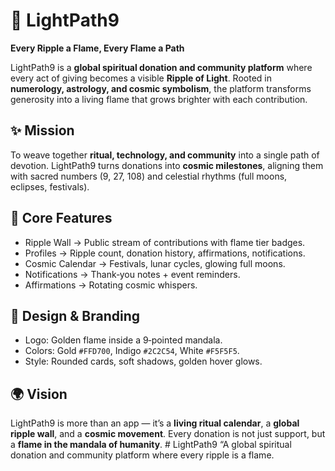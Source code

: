 # 🌟 LightPath9  

**Every Ripple a Flame, Every Flame a Path**  

LightPath9 is a **global spiritual donation and community platform** where every act of giving becomes a visible **Ripple of Light**. Rooted in **numerology, astrology, and cosmic symbolism**, the platform transforms generosity into a living flame that grows brighter with each contribution.  

## ✨ Mission  
To weave together **ritual, technology, and community** into a single path of devotion. LightPath9 turns donations into **cosmic milestones**, aligning them with sacred numbers (9, 27, 108) and celestial rhythms (full moons, eclipses, festivals).  

## 🔑 Core Features  
- Ripple Wall → Public stream of contributions with flame tier badges.  
- Profiles → Ripple count, donation history, affirmations, notifications.  
- Cosmic Calendar → Festivals, lunar cycles, glowing full moons.  
- Notifications → Thank‑you notes + event reminders.  
- Affirmations → Rotating cosmic whispers.  

## 🎨 Design & Branding  
- Logo: Golden flame inside a 9‑pointed mandala.  
- Colors: Gold `#FFD700`, Indigo `#2C2C54`, White `#F5F5F5`.  
- Style: Rounded cards, soft shadows, golden hover glows.  

## 🌍 Vision  
LightPath9 is more than an app — it’s a **living ritual calendar**, a **global ripple wall**, and a **cosmic movement**. Every donation is not just support, but a **flame in the mandala of humanity**.  # LightPath9
“A global spiritual donation and community platform where every ripple is a flame.
